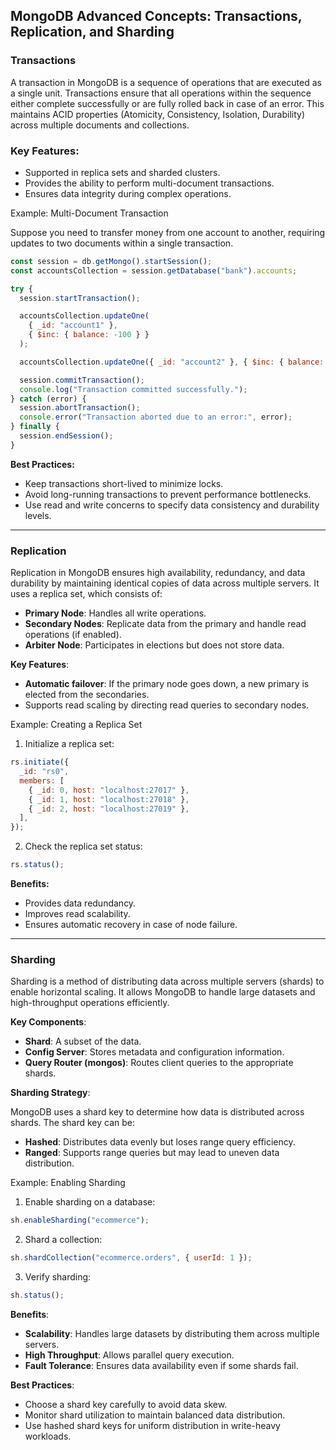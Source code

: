 ## MongoDB Advanced Concepts: Transactions, Replication, and Sharding

### Transactions

A transaction in MongoDB is a sequence of operations that are executed as a single unit. Transactions ensure that all operations within the sequence either complete successfully or are fully rolled back in case of an error. This maintains ACID properties (Atomicity, Consistency, Isolation, Durability) across multiple documents and collections.

### Key Features:

- Supported in replica sets and sharded clusters.
- Provides the ability to perform multi-document transactions.
- Ensures data integrity during complex operations.

Example: Multi-Document Transaction

Suppose you need to transfer money from one account to another, requiring updates to two documents within a single transaction.

```javascript
const session = db.getMongo().startSession();
const accountsCollection = session.getDatabase("bank").accounts;

try {
  session.startTransaction();

  accountsCollection.updateOne(
    { _id: "account1" },
    { $inc: { balance: -100 } }
  );

  accountsCollection.updateOne({ _id: "account2" }, { $inc: { balance: 100 } });

  session.commitTransaction();
  console.log("Transaction committed successfully.");
} catch (error) {
  session.abortTransaction();
  console.error("Transaction aborted due to an error:", error);
} finally {
  session.endSession();
}
```

**Best Practices:**

- Keep transactions short-lived to minimize locks.
- Avoid long-running transactions to prevent performance bottlenecks.
- Use read and write concerns to specify data consistency and durability levels.

---

### Replication

Replication in MongoDB ensures high availability, redundancy, and data durability by maintaining identical copies of data across multiple servers. It uses a replica set, which consists of:

- **Primary Node**: Handles all write operations.
- **Secondary Nodes**: Replicate data from the primary and handle read operations (if enabled).
- **Arbiter Node**: Participates in elections but does not store data.

**Key Features**:

- **Automatic failover**: If the primary node goes down, a new primary is elected from the secondaries.
- Supports read scaling by directing read queries to secondary nodes.

Example: Creating a Replica Set

1. Initialize a replica set:

```javascript
rs.initiate({
  _id: "rs0",
  members: [
    { _id: 0, host: "localhost:27017" },
    { _id: 1, host: "localhost:27018" },
    { _id: 2, host: "localhost:27019" },
  ],
});
```

2. Check the replica set status:

```javascript
rs.status();
```

**Benefits:**

- Provides data redundancy.
- Improves read scalability.
- Ensures automatic recovery in case of node failure.

---

### Sharding

Sharding is a method of distributing data across multiple servers (shards) to enable horizontal scaling. It allows MongoDB to handle large datasets and high-throughput operations efficiently.

**Key Components**:

- **Shard**: A subset of the data.
- **Config Server**: Stores metadata and configuration information.
- **Query Router (mongos)**: Routes client queries to the appropriate shards.

**Sharding Strategy**:

MongoDB uses a shard key to determine how data is distributed across shards. The shard key can be:

- **Hashed**: Distributes data evenly but loses range query efficiency.
- **Ranged**: Supports range queries but may lead to uneven data distribution.

Example: Enabling Sharding

1. Enable sharding on a database:

```javascript
sh.enableSharding("ecommerce");
```

2. Shard a collection:

```javascript
sh.shardCollection("ecommerce.orders", { userId: 1 });
```

3. Verify sharding:

```javascript
sh.status();
```

**Benefits**:

- **Scalability**: Handles large datasets by distributing them across multiple servers.
- **High Throughput**: Allows parallel query execution.
- **Fault Tolerance**: Ensures data availability even if some shards fail.

**Best Practices**:

- Choose a shard key carefully to avoid data skew.
- Monitor shard utilization to maintain balanced data distribution.
- Use hashed shard keys for uniform distribution in write-heavy workloads.
